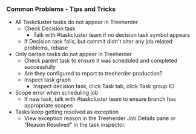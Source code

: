 ### Common Problems - Tips and Tricks

* All Taskcluster tasks do not appear in Treeherder
  * Check Decision task
    * Talk with #taskcluster team if no decision task symbol appears
  * If Decision task fails, but commit didn't alter any job related problems, rebase
* Only certain tasks do not appear in Treeherder
  * Check parent task to ensure it was scheduled and completed successfully
  * Are they configured to report to treeherder production?
  * Inspect task graph
    * Inspect decision task, click Task tab, click Task group ID
* Scope error when scheduling job
  * If new task, talk with #taskcluster team to ensure branch has appropriate scopes
* Tasks keep getting resolved as exception
  * View exception reason in the Treeherder Job Details pane or "Reason Resolved"
  in the task inspector.
